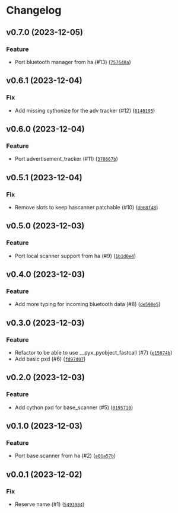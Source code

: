 # Changelog

## v0.7.0 (2023-12-05)

### Feature

- Port bluetooth manager from ha (#13) ([`757640a`](https://github.com/Bluetooth-Devices/habluetooth/commit/757640a7b7f60072588168501148ba750316f170))

## v0.6.1 (2023-12-04)

### Fix

- Add missing cythonize for the adv tracker (#12) ([`8140195`](https://github.com/Bluetooth-Devices/habluetooth/commit/8140195a27ef83ea89ca643a5899d80839e574ae))

## v0.6.0 (2023-12-04)

### Feature

- Port advertisement_tracker (#11) ([`378667b`](https://github.com/Bluetooth-Devices/habluetooth/commit/378667bce851b5076ee79ff223a72501c5575325))

## v0.5.1 (2023-12-04)

### Fix

- Remove slots to keep hascanner patchable (#10) ([`d068f48`](https://github.com/Bluetooth-Devices/habluetooth/commit/d068f480d292619a1fc49a1256be98bdc6efadd6))

## v0.5.0 (2023-12-03)

### Feature

- Port local scanner support from ha (#9) ([`1b1d0e4`](https://github.com/Bluetooth-Devices/habluetooth/commit/1b1d0e4bc17a44a1b20382da6ae28ea8e50e80b7))

## v0.4.0 (2023-12-03)

### Feature

- Add more typing for incoming bluetooth data (#8) ([`de590e5`](https://github.com/Bluetooth-Devices/habluetooth/commit/de590e5c886801ff4a87f99c118be8855f337bd0))

## v0.3.0 (2023-12-03)

### Feature

- Refactor to be able to use __pyx_pyobject_fastcall (#7) ([`e15074b`](https://github.com/Bluetooth-Devices/habluetooth/commit/e15074b172242f44f641e5232ebdf6297537a2b8))
- Add basic pxd (#6) ([`fd97d07`](https://github.com/Bluetooth-Devices/habluetooth/commit/fd97d07db7c0e8e0e877e1544fd0e392d14448b3))

## v0.2.0 (2023-12-03)

### Feature

- Add cython pxd for base_scanner (#5) ([`0195710`](https://github.com/Bluetooth-Devices/habluetooth/commit/0195710bc25c8c3cc68b17a8f31cf281494fdc22))

## v0.1.0 (2023-12-03)

### Feature

- Port base scanner from ha (#2) ([`e01a57b`](https://github.com/Bluetooth-Devices/habluetooth/commit/e01a57b6e0003ea8fe64b8e6e11ce09a35c1ada2))

## v0.0.1 (2023-12-02)

### Fix

- Reserve name (#1) ([`5493984`](https://github.com/Bluetooth-Devices/habluetooth/commit/5493984483902039ca396498122e6094524bbae6))
